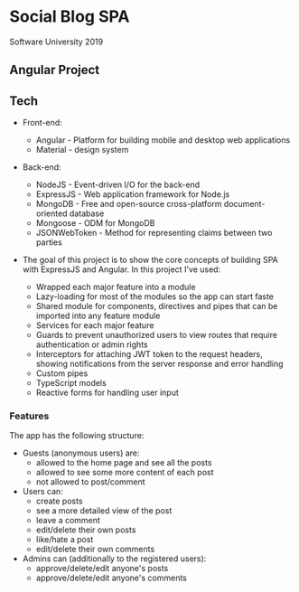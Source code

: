# Social Blog SPA
Software University 2019

## Angular Project

## Tech
* Front-end:
	* Angular - Platform for building mobile and desktop web applications
	* Material - design system

* Back-end:
	* NodeJS - Event-driven I/O for the back-end
	* ExpressJS - Web application framework for Node.js
	* MongoDB - Free and open-source cross-platform document-oriented database
	* Mongoose - ODM for MongoDB
	* JSONWebToken - Method for representing claims between two parties
	

* The goal of this project is to show the core concepts of building SPA with ExpressJS and Angular. In this project I've used:
	* Wrapped each major feature into a module
	* Lazy-loading for most of the modules so the app can start faste
	* Shared module for components, directives and pipes that can be imported into any feature module
	* Services for each major feature
	* Guards to prevent unauthorized users to view routes that require authentication or admin rights
	* Interceptors for attaching JWT token to the request headers, showing notifications from the server response and error handling
	* Custom pipes
	* TypeScript models
	* Reactive forms for handling user input

### Features
The app has the following structure:
* Guests (anonymous users) are:
	* allowed to the home page and see all the posts
	* allowed to see some more content of each post
	* not allowed to post/comment
* Users can:
	* create posts
	* see a more detailed view of the post
	* leave a comment
	* edit/delete their own posts
	* like/hate a post
	* edit/delete their own comments
* Admins can (additionally to the registered users):
	* approve/delete/edit anyone's posts
	* approve/delete/edit anyone's comments

